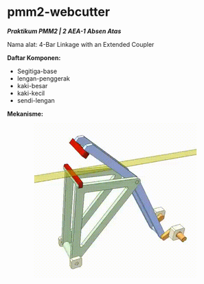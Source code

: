 # pmm2-webcutter
***Praktikum PMM2 | 2 AEA-1 Absen Atas***

Nama alat: 4-Bar Linkage with an Extended Coupler

**Daftar Komponen:**
- Segitiga-base
- lengan-penggerak
- kaki-besar
- kaki-kecil
- sendi-lengan

**Mekanisme:** <br/>
<p align="center">
  <img src="media/mekanisme-web-cutting.gif" alt="animasi-mekanisme" />
</p>
